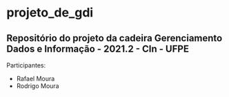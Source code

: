 # projeto_de_gdi
## Repositório do projeto da cadeira Gerenciamento Dados e Informação - 2021.2 - CIn - UFPE
Participantes:
- Rafael Moura
- Rodrigo Moura
